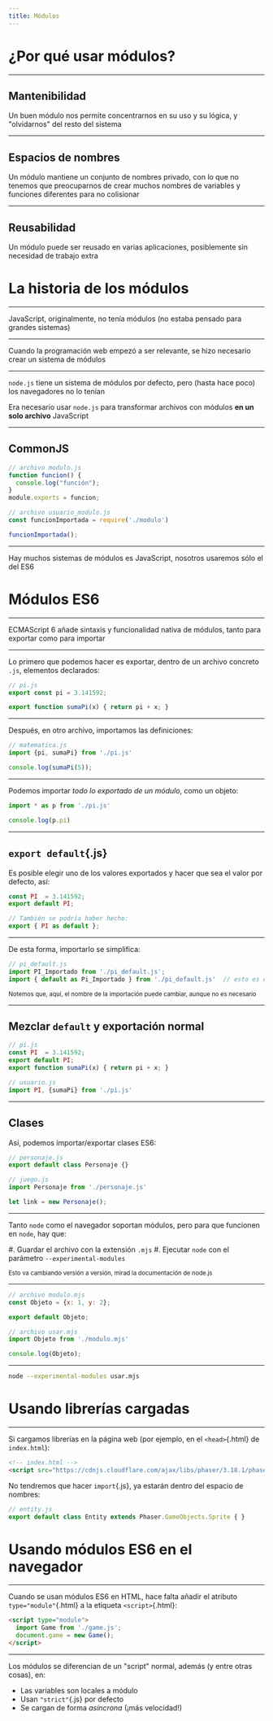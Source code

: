 ```yaml
---
title: Módulos
---
```




# ¿Por qué usar módulos?

---

## Mantenibilidad

Un buen módulo nos permite concentrarnos en su uso y su lógica, y "olvidarnos" del resto del sistema

---

## Espacios de nombres

Un módulo mantiene un conjunto de nombres privado, con lo que no tenemos que preocuparnos de crear muchos nombres de variables y funciones diferentes para no colisionar

---

## Reusabilidad

Un módulo puede ser reusado en varias aplicaciones, posiblemente sin necesidad de trabajo extra









# La historia de los módulos

---

JavaScript, originalmente, no tenía módulos (no estaba pensado para grandes sistemas)

---

Cuando la programación web empezó a ser relevante, se hizo necesario crear un sistema de módulos

---

`node.js` tiene un sistema de módulos por defecto, pero (hasta hace poco) los navegadores no lo tenían

Era necesario usar `node.js` para transformar archivos con módulos **en un solo archivo** JavaScript

---

## CommonJS

```js
// archivo modulo.js
function funcion() {
  console.log("función");
}
module.exports = funcion;
```

```js
// archivo usuario_modulo.js
const funcionImportada = require('./modulo')

funcionImportada();
```

---

Hay muchos sistemas de módulos es JavaScript, nosotros usaremos sólo el del ES6







# Módulos ES6

---

ECMAScript 6 añade sintaxis y funcionalidad nativa de módulos, tanto para exportar como para importar

---

Lo primero que podemos hacer es exportar, dentro de un archivo concreto `.js`, elementos declarados:

```js
// pi.js
export const pi = 3.141592;

export function sumaPi(x) { return pi + x; }
```

---

Después, en otro archivo, importamos las definiciones:

```js
// matematica.js
import {pi, sumaPi} from './pi.js'

console.log(sumaPi(5));
```

---

Podemos importar *todo lo exportado de un módulo*, como un objeto:

```js
import * as p from './pi.js'

console.log(p.pi)
```

---

## `export default`{.js}

Es posible elegir uno de los valores exportados y hacer que sea el valor por defecto, así:

```js
const PI  = 3.141592;
export default PI;

// También se podría haber hecho:
export { PI as default };
```

---

De esta forma, importarlo se simplifica:

```js
// pi_default.js
import PI_Importado from './pi_default.js';
import { default as Pi_Importado } from './pi_default.js'  // esto es equivalente
```

<small>Notemos que, aquí, el nombre de la importación puede cambiar, aunque no es necesario</small>

---

## Mezclar `default` y exportación normal

```js
// pi.js
const PI  = 3.141592;
export default PI;
export function sumaPi(x) { return pi + x; }
```

```js
// usuario.js
import PI, {sumaPi} from './pi.js' 
```

---

## Clases

Así, podemos importar/exportar clases ES6:

```js
// personaje.js
export default class Personaje {}
```

```js
// juego.js
import Personaje from './personaje.js'

let link = new Personaje();
```


---

Tanto `node` como el navegador soportan módulos, pero para que funcionen en `node`, hay que:

#. Guardar el archivo con la extensión `.mjs`
#. Ejecutar `node` con el parámetro `--experimental-modules`

<small>Esto va cambiando versión a versión, mirad la documentación de node.js</small>

---

```js
// archivo modulo.mjs
const Objeto = {x: 1, y: 2};

export default Objeto;
```

```js
// archivo usar.mjs
import Objeto from './modulo.mjs'

console.log(Objeto);
```

---

```bash
node --experimental-modules usar.mjs
```







# Usando librerías cargadas

---

Si cargamos librerías en la página web (por ejemplo, en el `<head>`{.html} de `index.html`):

```html
<!-- index.html -->
<script src="https://cdnjs.cloudflare.com/ajax/libs/phaser/3.18.1/phaser.min.js"></script>
```

No tendremos que hacer `import`{.js}, ya estarán dentro del espacio de nombres:

```js
// entity.js
export default class Entity extends Phaser.GameObjects.Sprite { }
```






# Usando módulos ES6 en el navegador

---

Cuando se usan módulos ES6 en HTML, hace falta añadir el atributo `type="module"`{.html} a la etiqueta `<script>`{.html}:

```html
<script type="module">
  import Game from './game.js';
  document.game = new Game();
</script>
```


---

Los módulos se diferencian de un "script" normal, además (y entre otras cosas), en:


- Las variables son locales a módulo
- Usan `"strict"`{.js} por defecto
- Se cargan de forma *asíncrona* (¡más velocidad!)
